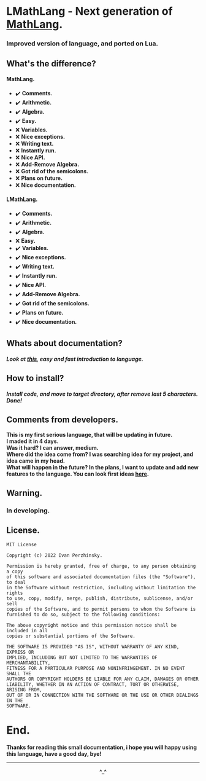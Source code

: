 # LMathLang - Next generation of <a href="https://github.com/xzripper/MathLang/">MathLang</a>.
### Improved version of language, and ported on Lua.

## What's the difference?
#### MathLang.
 - ✔️ **Comments.**
 - ✔️ **Arithmetic.**
 - ✔️ **Algebra.**
 - ✔️ **Easy.**
 - ❌ **Variables.**
 - ❌ **Nice exceptions.**
 - ❌ **Writing text.**
 - ❌ **Instantly run.**
 - ❌ **Nice API.**
 - ❌ **Add-Remove Algebra.**
 - ❌ **Got rid of the semicolons.**
 - ❌ **Plans on future.**
 - ❌ **Nice documentation.**

#### LMathLang.
 - ✔️ **Comments.**
 - ✔️ **Arithmetic.**
 - ✔️ **Algebra.**
 - ❌ **Easy.**
 - ✔️ **Variables.**
 - ✔️ **Nice exceptions.**
 - ✔️ **Writing text.**
 - ✔️ **Instantly run.**
 - ✔️ **Nice API.**
 - ✔️ **Add-Remove Algebra.**
 - ✔️ **Got rid of the semicolons.**
 - ✔️ **Plans on future.**
 - ✔️ **Nice documentation.**

## Whats about documentation?
##### Look at <a href="https://github.com/xzripper/LMathLang/blob/main/LMathLang/docs/MathLang.md">this</a>, easy and fast introduction to language.

## How to install?
##### Install code, and move to target directory, after remove last 5 characters. Done!

## Comments from developers.
**This is my first serious language, that will be updating in future.<br>
I maded it in 4 days.<br>
Was it hard? I can answer, medium.<br>
Where did the idea come from? I was searching idea for my project, and idea came in my head.<br>
What will happen in the future? In the plans, I want to update and add new features to the language. You can look first ideas <a href="https://github.com/xzripper/LMathLang/blob/main/LMathLang/InFuture.md">here</a>.**

## Warning.
### In developing.

## License.
```
MIT License

Copyright (c) 2022 Ivan Perzhinsky.

Permission is hereby granted, free of charge, to any person obtaining a copy
of this software and associated documentation files (the "Software"), to deal
in the Software without restriction, including without limitation the rights
to use, copy, modify, merge, publish, distribute, sublicense, and/or sell
copies of the Software, and to permit persons to whom the Software is
furnished to do so, subject to the following conditions:

The above copyright notice and this permission notice shall be included in all
copies or substantial portions of the Software.

THE SOFTWARE IS PROVIDED "AS IS", WITHOUT WARRANTY OF ANY KIND, EXPRESS OR
IMPLIED, INCLUDING BUT NOT LIMITED TO THE WARRANTIES OF MERCHANTABILITY,
FITNESS FOR A PARTICULAR PURPOSE AND NONINFRINGEMENT. IN NO EVENT SHALL THE
AUTHORS OR COPYRIGHT HOLDERS BE LIABLE FOR ANY CLAIM, DAMAGES OR OTHER
LIABILITY, WHETHER IN AN ACTION OF CONTRACT, TORT OR OTHERWISE, ARISING FROM,
OUT OF OR IN CONNECTION WITH THE SOFTWARE OR THE USE OR OTHER DEALINGS IN THE
SOFTWARE.
```

# End.
**Thanks for reading this small documentation, i hope you will happy using this language, have a good day, bye!**
<br><hr>**<p align="center">^_^</p>**<br>
